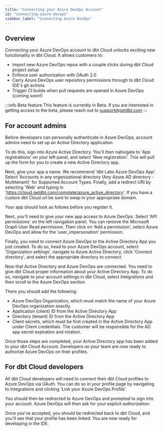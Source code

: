 ```yaml
---
title: "Connecting your Azure DevOps Account"
id: "connecting-azure-devops"
sidebar_label: "Connecting Azure DevOps"
---
```


## Overview
Connecting your Azure DevOps account to dbt Cloud unlocks exciting new functionality in dbt Cloud. It allows customers to:
- Import new Azure DevOps repos with a couple clicks during dbt Cloud project setup
- Enforce user authorization with OAuth 2.0 
- Carry Azure DevOps user repository permissions through to dbt Cloud IDE's git actions
- Trigger CI builds when pull requests are opened in Azure DevOps (coming soon!)

:::info Beta feature
This feature is currently in Beta. If you are interested in getting access to the beta, please reach out to support@getdbt.com
:::
## For account admins
Before developers can personally authenticate in Azure DevOps, account admins need to set up an Active Directory application.

To do this, sign into Azure Active Directory. You'll then nativigate to 'App registrations' on your left panel, and select 'New registration'. This will pull up the form for you to create a new Active Directory app.

<Lightbox src="/img/docs/dbt-cloud/connecting-azure-devops/AD natigation.gif" title="Navigating to the AD app registrations"/>

Next, give your app a name. We recommend 'dbt Labs Azure DevOps App'. Select 'Accounts in any organizational directory (Any Azure AD directory - Multitenant)' for Supported Account Types. Finally, add a redirect URI by selecting 'Web' and typing in 'https://cloud.getdbt.com/complete/azure_active_directory'. If you have a custom dbt Cloud url be sure to swap in your appropriate domain.

Your app should look as follows before you register it.

<Lightbox src="/img/docs/dbt-cloud/connecting-azure-devops/AD app.png" title="Registering an Active Directory app"/>

Next, you'll need to give your new app access to Azure DevOps. Select 'API permissions' on the left navigation panel. You can remove the Microsoft Graph User Read permission. Then click on 'Add a permission', select Azure DevOps and allow for the 'user_impersonation' permission.

<Lightbox src="/img/docs/dbt-cloud/connecting-azure-devops/user-impersonation.gif" title="Adding permissions to the app"/>

Finally, you need to connect Azure DevOps to the Active Directory App you just created. To do so, head to your Azure DevOps account, select 'Organization settings', navigate to Azure Active Directory, click 'Connect directory', and select the appropriate directory to connect.


<Lightbox src="/img/docs/dbt-cloud/connecting-azure-devops/connect AD to Azure DevOps.gif" title="Connecting Azure DevOps and Active Directory"/>

Now that Active Directory and Azure DevOps are connected. You need to give dbt Cloud proper information about your Active Directory App. To do so, navigate to your account settings in dbt Cloud, select Integrations and then scroll to the Azure DevOps section. 

<Lightbox src="/img/docs/dbt-cloud/connecting-azure-devops/Azure Devops App in dbt Cloud.gif" title="Adding an Active Directory App to dbt Cloud"/>

There you should add the following:
 - Azure DevOps Organization, which must match the name of your Azure DevOps organization exactly.
 - Application (client) ID from the Active Directory App
 - Directory (tenant) ID from the Active Directory App
 - Client secrets, which must be first created in the Active Directory App under Client credentials. The customer will be responsible for the AD app secret expiration and rotation.

Once those steps are completed, your Active Directory app has been added to your dbt Cloud Account. Developers on your team are now ready to authorize Azure DevOps on their profiles.

## For dbt Cloud developers
All dbt Cloud developers will need to connect their dbt Cloud profiles to Azure DevOps via OAuth. You can do so in your profile page by navigating to Integrations and clicking 'Link your Azure DevOps Profile'. 

<Lightbox src="/img/docs/dbt-cloud/connecting-azure-devops/profile link.gif" title="Linking your Azure DevOps Profile" />


You should then be redirected to Azure DevOps and prompted to sign into your account. Azure DevOps will then ask for your explicit authorization: 

<Lightbox src="/img/docs/dbt-cloud/connecting-azure-devops/OAuth Acceptance.png" title="Azure DevOps Authorization Screen" />

Once you've accepted, you should be redirected back to dbt Cloud, and you'll see that your profile has been linked. You are now ready for developing in the IDE.
